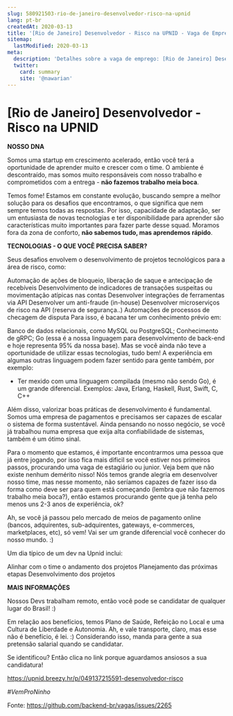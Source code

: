 ```yaml
---
slug: 580921503-rio-de-janeiro-desenvolvedor-risco-na-upnid
lang: pt-br
createdAt: 2020-03-13
title: '[Rio de Janeiro] Desenvolvedor - Risco na UPNID - Vaga de Emprego'
sitemap:
  lastModified: 2020-03-13
meta:
  description: 'Detalhes sobre a vaga de emprego: [Rio de Janeiro] Desenvolvedor - Risco na UPNID'
  twitter:
    card: summary
    site: '@nawarian'
---
```


# [Rio de Janeiro] Desenvolvedor - Risco na UPNID

**NOSSO DNA**

Somos uma startup em crescimento acelerado, então você terá a oportunidade de aprender muito e crescer com o time. O ambiente é descontraído, mas somos muito responsáveis com nosso trabalho e comprometidos com a entrega - **não fazemos trabalho meia boca**.

Temos fome! Estamos em constante evolução, buscando sempre a melhor solução para os desafios que encontramos, o que significa que nem sempre temos todas as respostas. Por isso, capacidade de adaptação, ser um entusiasta de novas tecnologias e ter disponibilidade para aprender são características muito importantes para fazer parte desse squad. Moramos fora da zona de conforto, **não sabemos tudo, mas aprendemos rápido**.

**TECNOLOGIAS - O QUE VOCÊ PRECISA SABER?**

Seus desafios envolvem o desenvolvimento de projetos tecnológicos para a área de risco, como:

Automação de ações de bloqueio, liberação de saque e antecipação de recebíveis
Desenvolvimento de indicadores de transações suspeitas ou movimentação atípicas nas contas
Desenvolver integrações de ferramentas via API
Desenvolver um anti-fraude (in-house)
Desenvolver microserviços de risco na API (reserva de segurança..)
Automações de processos de checagem de disputa
Para isso, é bacana ter um conhecimento prévio em:

Banco de dados relacionais, como MySQL ou PostgreSQL;
Conhecimento de gRPC;
Go (essa é a nossa linguagem para desenvolvimento de back-end e hoje representa 95% da nossa base).
Mas se você ainda não teve a oportunidade de utilizar essas tecnologias, tudo bem! A experiência em algumas outras linguagem podem fazer sentido para gente também, por exemplo:

- Ter mexido com uma linguagem compilada (mesmo não sendo Go), é um grande diferencial. Exemplos: Java, Erlang, Haskell, Rust, Swift, C, C++

Além disso, valorizar boas práticas de desenvolvimento é fundamental. Somos uma empresa de pagamentos e precisamos ser capazes de escalar o sistema de forma sustentável. Ainda pensando no nosso negócio, se você já trabalhou numa empresa que exija alta confiabilidade de sistemas, também é um ótimo sinal.

Para o momento que estamos, é importante encontrarmos uma pessoa que já entre jogando, por isso fica mais dificil se você estiver nos primeiros passos, procurando uma vaga de estagiário ou junior. Veja bem que não existe nenhum demérito nisso! Nós temos grande alegria em desenvolver nosso time, mas nesse momento, não seríamos capazes de fazer isso da forma como deve ser para quem está começando (lembra que não fazemos trabalho meia boca?), então estamos procurando gente que já tenha pelo menos uns 2-3 anos de experiência, ok?

Ah, se você já passou pelo mercado de meios de pagamento online (bancos, adquirentes, sub-adquirentes, gateways, e-commerces, marketplaces, etc), só vem! Vai ser um grande diferencial você conhecer do nosso mundo. :)

Um dia típico de um dev na Upnid inclui:

Alinhar com o time o andamento dos projetos
Planejamento das próximas etapas
Desenvolvimento dos projetos

**MAIS INFORMAÇÕES**

Nossos Devs trabalham remoto, então você pode se candidatar de qualquer lugar do Brasil! :)

Em relação aos benefícios, temos Plano de Saúde, Refeição no Local e uma Cultura de Liberdade e Autonomia. Ah, e vale transporte, claro, mas esse não é benefício, é lei. :) Considerando isso, manda para gente a sua pretensão salarial quando se candidatar.

Se identificou? Então clica no link porque aguardamos ansiosos a sua candidatura!

https://upnid.breezy.hr/p/049137215591-desenvolvedor-risco

_#VemProNinho_


Fonte: https://github.com/backend-br/vagas/issues/2265